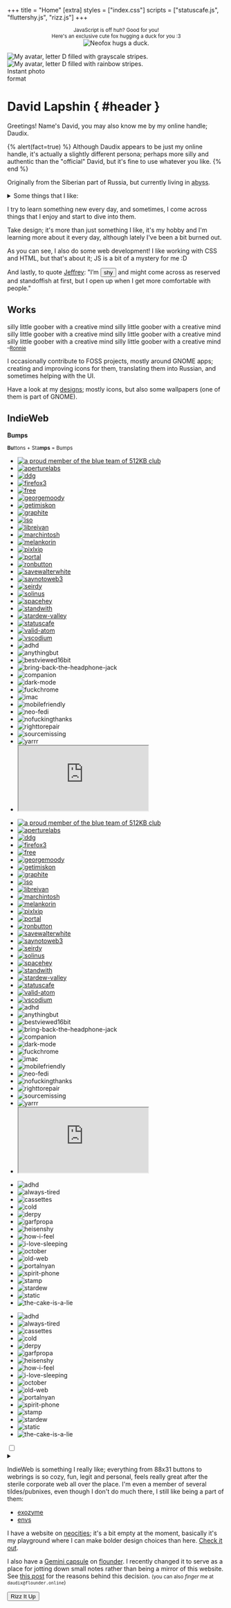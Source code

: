 +++
title = "Home"
[extra]
styles = ["index.css"]
scripts = ["statuscafe.js", "fluttershy.js", "rizz.js"]
+++

<noscript>
	<p style="text-align: center;">
		<small>JavaScript is off huh? Good for you!</small>
		<br />
		<small>Here's an exclusive cute fox hugging a duck for you :3</small>
		<br />
		<img id="hug" class="transparent no-hover drop-shadow" alt="Neofox hugs a duck." src="/assets/neofox-hug-duck.png" />
	</p>
</noscript>

<div id="polaroid">
  <div id="polaroid-shine"></div>
  <div id="polaroid-photo">
    <img class="full transparent no-hover" src="assets/rainbow-grayscale.svg" alt="My avatar, letter D filled with grayscale stripes." />
    <img class="full transparent no-hover" alt="My avatar, letter D filled with rainbow stripes." src="assets/rainbow.svg" />
  </div>
  <span id="polaroid-title">Instant photo<br />format</span>
  <span id="statuscafe-content"></span>
  <a id="statuscafe-link" href="https://status.cafe/users/daudix">
    <span id="statuscafe-time-ago"></span>
    <span id="statuscafe-face"></span>
  </a>
</div>

<div id="header-container">

# David Lapshin { #header }
</div>

Greetings! Name's David, you may also know me by my online handle; Daudix.

{% alert(fact=true) %}
Although Daudix appears to be just my online handle, it's actually a slightly different persona; perhaps more silly and authentic than the "official" David, but it's fine to use whatever you like.
{% end %}

Originally from the Siberian part of Russia, but currently living in <abbr id="abyss" title="If you know, you know">abyss</abbr>.

<details><summary>Some things that I like:</summary>

- Purple <small>(lavender in particular)</small>
- Design
- Games:
  <ul>
    <li id="portal">
      <div id="portal-container">
        <div id="portal-blue"></div>
          <div id="portal-marquee">
            <span>Portal</span>
            <span aria-hidden="true">Portal</span>
          </div>
        <div id="portal-orange"></div>
      </div>
      <small>(all-time favorite)</small>
    </li>
    <li id="celeste">
      <div id="strawberry"></div>
      <span id="celeste-text">Celeste</span>
      <small>(such a lovely game)</small>
    </li>
    <li id="teardown">
      <div id="hammer"></div>
      <span id="teardown-text">Teardown</span>
      <small>(fun destructions)</small>
    </li>
    <li id="superliminal">
      <div id="pawn"></div>
      <span id="super">Super</span><span id="liminal">liminal</span>
      <small>(F-Stop if it wasn't scrapped)</small>
    </li>
    <li id="stardew">
      <div id="chicken"></div>
      <span id="stardew-text">Stardew Valley</span>
      <small>(was fun until sis spoiled <em>everything</em>)</small>
    </li>
    <li id="untitled">
      <div id="goose"></div>
      <span id="untitled-text">Untitled Goose</span>
      <small>(<em>honk-honk!</em> I love geese, by the way)</small>
    </li>
    <li id="stanley">
      <div id="boss"></div>
      <span id="stanley-text">The Stanley Parable&nbsp;<span id="adventure-line">Adventure Line™</span></span>
      <small>(fake feeling of choice, just like irl)</small>
    </li>
  </ul>
- Aesthetics:
  - [Cyberpunk](https://aesthetics.fandom.com/wiki/Cyberpunk)
  - [Vaporwave](https://aesthetics.fandom.com/wiki/Vaporwave)
  - [Liminal Space](https://aesthetics.fandom.com/wiki/Liminal_Space)
- Monokai Pro <small>(I know, very random, but hear me out, it got this sweet purple tint)</small>
- Photography <small>(although I don't have much opportunity to shoot anything else than a view from my window)</small>
- Small/indie web
- Minor details and references
- Retro/-futurism and vintage stuff
- Making this list look like a staircase
</details>

I try to learn something new every day, and sometimes, I come across things that I enjoy and start to dive into them.

Take design; it's more than just something I like, it's my hobby and I'm learning more about it every day, although lately I've been a bit burned out.

As you can see, I also do some web development! I like working with CSS and HTML, but that's about it; JS is a bit of a mystery for me :D

And lastly, to quote [Jeffrey](https://hyperreal.coffee/about/): "I’m <button id="shy">shy</button> and might come across as reserved and standoffish at first, but I open up when I get more comfortable with people."

## Works

<div id="window" class="drop-shadow">
  <div id="window-contents">
    <div id="rainbow-text">
      <span>silly little goober with a creative mind</span>
      <span aria-hidden="true">silly little goober with a creative mind</span>
      <span aria-hidden="true">silly little goober with a creative mind</span>
      <span aria-hidden="true">silly little goober with a creative mind</span>
      <span aria-hidden="true">silly little goober with a creative mind</span>
      <span aria-hidden="true">silly little goober with a creative mind</span>
    </div>
    <small>–<a href="https://veeronniecaw.space">Ronnie</a></small>
  </div>
</div>

I occasionally contribute to FOSS projects, mostly around GNOME apps; creating and improving icons for them, translating them into Russian, and sometimes helping with the UI.

Have a look at my [designs](@/design/index.md); mostly icons, but also some wallpapers (one of them is part of GNOME).

## IndieWeb

<aside id="bumps">
<strong class="title">Bumps</strong>

<small>**Bu**ttons + Sta**mps** = Bumps</small>

<div class="marquee-wrapper">
<div class="marquee">

- [![a proud member of the blue team of 512KB club](assets/88x31/blue-team.gif#pixels#transparent#no-hover)](https://512kb.club)
- [![aperturelabs](assets/88x31/aperturelabs.gif#pixels#transparent#no-hover)](https://www.aperturescience.com)
- [![ddg](assets/88x31/ddg.gif#pixels#transparent#no-hover)](https://duckduckgo.com)
- [![firefox3](assets/88x31/firefox3.gif#pixels#transparent#no-hover)](https://getfirefox.com)
- [![free](assets/88x31/free.gif#pixels#transparent#no-hover)](https://freeplay.floof.company)
- [![georgemoody](assets/88x31/georgemoody.gif#pixels#transparent#no-hover)](https://tilde.town/~georgemoody/)
- [![getimiskon](assets/88x31/getimiskon.gif#pixels#transparent#no-hover)](https://getimiskon.xyz)
- [![graphite](assets/88x31/graphite.gif#pixels#transparent#no-hover)](https://gra.phite.ro)
- [![iso](assets/88x31/iso.gif#pixels#transparent#no-hover)](https://www.w3.org/QA/Tips/iso-date)
- [![libreivan](assets/88x31/libreivan.gif#pixels#transparent#no-hover)](https://libreivan.com)
- [![marchintosh](assets/88x31/marchintosh.gif#pixels#transparent#no-hover)](https://libreivan.com/writing/)
- [![melankorin](assets/88x31/melankorin.gif#pixels#transparent#no-hover)](https://melankorin.net)
- [![pixlxip](assets/88x31/pixlxip.gif#pixels#transparent#no-hover)](https://xip.neocities.org)
- [![portal](assets/88x31/portal.gif#pixels#transparent#no-hover)](https://www.thinkwithportals.com)
- [![ronbutton](assets/88x31/ronbutton.gif#pixels#transparent#no-hover)](https://veeronniecaw.space)
- [![savewalterwhite](assets/88x31/savewalterwhite.gif#pixels#transparent#no-hover)](http://www.savewalterwhite.com)
- [![saynotoweb3](assets/88x31/saynotoweb3.gif#pixels#transparent#no-hover)](https://yesterweb.org/no-to-web3/)
- [![seirdy](assets/88x31/seirdy.gif#pixels#transparent#no-hover)](https://seirdy.one)
- [![solinus](assets/88x31/solinus.gif#pixels#transparent#no-hover)](https://solinus.neocities.org)
- [![spacehey](assets/88x31/spacehey.gif#pixels#transparent#no-hover)](https://spacehey.com)
- [![standwith](assets/88x31/standwith.gif#pixels#transparent#no-hover)](https://decolonizepalestine.com)
- [![stardew-valley](assets/88x31/stardew-valley.gif#pixels#transparent#no-hover)](https://www.stardewvalley.net)
- [![statuscafe](assets/88x31/statuscafe.gif#pixels#transparent#no-hover)](https://status.cafe)
- [![valid-atom](assets/88x31/valid-atom.gif#pixels#transparent#no-hover)](https://validator.w3.org/feed/)
- [![vscodium](assets/88x31/vscodium.gif#pixels#transparent#no-hover)](https://vscodium.com)
- ![adhd](assets/88x31/adhd.gif#pixels#transparent#no-hover)
- ![anythingbut](assets/88x31/anythingbut.gif#pixels#transparent#no-hover)
- ![bestviewed16bit](assets/88x31/bestviewed16bit.gif#pixels#transparent#no-hover)
- ![bring-back-the-headphone-jack](assets/88x31/bring-back-the-headphone-jack.gif#pixels#transparent#no-hover)
- ![companion](assets/88x31/companion.gif#pixels#transparent#no-hover)
- ![dark-mode](assets/88x31/dark-mode.gif#pixels#transparent#no-hover)
- ![fuckchrome](assets/88x31/fuckchrome.gif#pixels#transparent#no-hover)
- ![imac](assets/88x31/imac.gif#pixels#transparent#no-hover)
- ![mobilefriendly](assets/88x31/mobilefriendly.gif#pixels#transparent#no-hover)
- ![neo-fedi](assets/88x31/neo-fedi.gif#pixels#transparent#no-hover)
- ![nofuckingthanks](assets/88x31/nofuckingthanks.gif#pixels#transparent#no-hover)
- ![righttorepair](assets/88x31/righttorepair.gif#pixels#transparent#no-hover)
- ![sourcemissing](assets/88x31/sourcemissing.gif#pixels#transparent#no-hover)
- ![yarrr](assets/88x31/yarrr.gif#pixels#transparent#no-hover)
- <iframe id="increment" src="https://incr.easrng.net/badge?key=daudix.one" title="increment badge"></iframe>
<!-- Mirror of the above -->
- [![a proud member of the blue team of 512KB club](assets/88x31/blue-team.gif#pixels#transparent#no-hover)](https://512kb.club)
- [![aperturelabs](assets/88x31/aperturelabs.gif#pixels#transparent#no-hover)](https://www.aperturescience.com)
- [![ddg](assets/88x31/ddg.gif#pixels#transparent#no-hover)](https://duckduckgo.com)
- [![firefox3](assets/88x31/firefox3.gif#pixels#transparent#no-hover)](https://getfirefox.com)
- [![free](assets/88x31/free.gif#pixels#transparent#no-hover)](https://freeplay.floof.company)
- [![georgemoody](assets/88x31/georgemoody.gif#pixels#transparent#no-hover)](https://tilde.town/~georgemoody/)
- [![getimiskon](assets/88x31/getimiskon.gif#pixels#transparent#no-hover)](https://getimiskon.xyz)
- [![graphite](assets/88x31/graphite.gif#pixels#transparent#no-hover)](https://gra.phite.ro)
- [![iso](assets/88x31/iso.gif#pixels#transparent#no-hover)](https://www.w3.org/QA/Tips/iso-date)
- [![libreivan](assets/88x31/libreivan.gif#pixels#transparent#no-hover)](https://libreivan.com)
- [![marchintosh](assets/88x31/marchintosh.gif#pixels#transparent#no-hover)](https://libreivan.com/writing/)
- [![melankorin](assets/88x31/melankorin.gif#pixels#transparent#no-hover)](https://melankorin.net)
- [![pixlxip](assets/88x31/pixlxip.gif#pixels#transparent#no-hover)](https://xip.neocities.org)
- [![portal](assets/88x31/portal.gif#pixels#transparent#no-hover)](https://www.thinkwithportals.com)
- [![ronbutton](assets/88x31/ronbutton.gif#pixels#transparent#no-hover)](https://veeronniecaw.space)
- [![savewalterwhite](assets/88x31/savewalterwhite.gif#pixels#transparent#no-hover)](http://www.savewalterwhite.com)
- [![saynotoweb3](assets/88x31/saynotoweb3.gif#pixels#transparent#no-hover)](https://yesterweb.org/no-to-web3/)
- [![seirdy](assets/88x31/seirdy.gif#pixels#transparent#no-hover)](https://seirdy.one)
- [![solinus](assets/88x31/solinus.gif#pixels#transparent#no-hover)](https://solinus.neocities.org)
- [![spacehey](assets/88x31/spacehey.gif#pixels#transparent#no-hover)](https://spacehey.com)
- [![standwith](assets/88x31/standwith.gif#pixels#transparent#no-hover)](https://decolonizepalestine.com)
- [![stardew-valley](assets/88x31/stardew-valley.gif#pixels#transparent#no-hover)](https://www.stardewvalley.net)
- [![statuscafe](assets/88x31/statuscafe.gif#pixels#transparent#no-hover)](https://status.cafe)
- [![valid-atom](assets/88x31/valid-atom.gif#pixels#transparent#no-hover)](https://validator.w3.org/feed/)
- [![vscodium](assets/88x31/vscodium.gif#pixels#transparent#no-hover)](https://vscodium.com)
- ![adhd](assets/88x31/adhd.gif#pixels#transparent#no-hover)
- ![anythingbut](assets/88x31/anythingbut.gif#pixels#transparent#no-hover)
- ![bestviewed16bit](assets/88x31/bestviewed16bit.gif#pixels#transparent#no-hover)
- ![bring-back-the-headphone-jack](assets/88x31/bring-back-the-headphone-jack.gif#pixels#transparent#no-hover)
- ![companion](assets/88x31/companion.gif#pixels#transparent#no-hover)
- ![dark-mode](assets/88x31/dark-mode.gif#pixels#transparent#no-hover)
- ![fuckchrome](assets/88x31/fuckchrome.gif#pixels#transparent#no-hover)
- ![imac](assets/88x31/imac.gif#pixels#transparent#no-hover)
- ![mobilefriendly](assets/88x31/mobilefriendly.gif#pixels#transparent#no-hover)
- ![neo-fedi](assets/88x31/neo-fedi.gif#pixels#transparent#no-hover)
- ![nofuckingthanks](assets/88x31/nofuckingthanks.gif#pixels#transparent#no-hover)
- ![righttorepair](assets/88x31/righttorepair.gif#pixels#transparent#no-hover)
- ![sourcemissing](assets/88x31/sourcemissing.gif#pixels#transparent#no-hover)
- ![yarrr](assets/88x31/yarrr.gif#pixels#transparent#no-hover)
- <iframe id="increment" src="https://incr.easrng.net/badge?key=daudix.one" title="increment badge"></iframe>
</div>
</div>
<div class="marquee-wrapper">
<div class="marquee">

- ![adhd](assets/stamps/adhd.gif#pixels#transparent#no-hover)
- ![always-tired](assets/stamps/always-tired.gif#pixels#transparent#no-hover)
- ![cassettes](assets/stamps/cassettes.gif#pixels#transparent#no-hover)
- ![cold](assets/stamps/cold.gif#pixels#transparent#no-hover)
- ![derpy](assets/stamps/derpy.gif#pixels#transparent#no-hover)
- ![garfpropa](assets/stamps/garfpropa.gif#pixels#transparent#no-hover)
- ![heisenshy](assets/stamps/heisenshy.gif#pixels#transparent#no-hover)
- ![how-i-feel](assets/stamps/how-i-feel.gif#pixels#transparent#no-hover)
- ![i-love-sleeping](assets/stamps/i-love-sleeping.gif#pixels#transparent#no-hover)
- ![october](assets/stamps/october.gif#pixels#transparent#no-hover)
- ![old-web](assets/stamps/old-web.gif#pixels#transparent#no-hover)
- ![portalnyan](assets/stamps/portalnyan.gif#pixels#transparent#no-hover)
- ![spirit-phone](assets/stamps/spirit-phone.gif#pixels#transparent#no-hover)
- ![stamp](assets/stamps/stamp.gif#pixels#transparent#no-hover)
- ![stardew](assets/stamps/stardew.gif#pixels#transparent#no-hover)
- ![static](assets/stamps/static.gif#pixels#transparent#no-hover)
- ![the-cake-is-a-lie](assets/stamps/the-cake-is-a-lie.gif#pixels#transparent#no-hover)
<!-- Mirror of the above -->
- ![adhd](assets/stamps/adhd.gif#pixels#transparent#no-hover)
- ![always-tired](assets/stamps/always-tired.gif#pixels#transparent#no-hover)
- ![cassettes](assets/stamps/cassettes.gif#pixels#transparent#no-hover)
- ![cold](assets/stamps/cold.gif#pixels#transparent#no-hover)
- ![derpy](assets/stamps/derpy.gif#pixels#transparent#no-hover)
- ![garfpropa](assets/stamps/garfpropa.gif#pixels#transparent#no-hover)
- ![heisenshy](assets/stamps/heisenshy.gif#pixels#transparent#no-hover)
- ![how-i-feel](assets/stamps/how-i-feel.gif#pixels#transparent#no-hover)
- ![i-love-sleeping](assets/stamps/i-love-sleeping.gif#pixels#transparent#no-hover)
- ![october](assets/stamps/october.gif#pixels#transparent#no-hover)
- ![old-web](assets/stamps/old-web.gif#pixels#transparent#no-hover)
- ![portalnyan](assets/stamps/portalnyan.gif#pixels#transparent#no-hover)
- ![spirit-phone](assets/stamps/spirit-phone.gif#pixels#transparent#no-hover)
- ![stamp](assets/stamps/stamp.gif#pixels#transparent#no-hover)
- ![stardew](assets/stamps/stardew.gif#pixels#transparent#no-hover)
- ![static](assets/stamps/static.gif#pixels#transparent#no-hover)
- ![the-cake-is-a-lie](assets/stamps/the-cake-is-a-lie.gif#pixels#transparent#no-hover)
</div>
</div>
<input type="checkbox" id="bumps-expand" class="visually-hidden" name="expand" />
<label for="bumps-expand" title="Expand"><i class="icon"></i></label>
<details id="bumps-bottom-sheet">
<summary title="Link to Me"><i class="icon"></i></summary>
<div>
<div>

If you want to link back to me, use one of these buttons:

![daudix](assets/88x31/daudix.gif#pixels#transparent#no-hover)![daudix-alt](assets/88x31/daudix-alt.gif#pixels#transparent#no-hover)

{% alert(note=true) %}
It's recommended to avoid hot-linking; instead, place a copy on your own site.
{% end %}
</div>
</div>
</details>
</aside>

IndieWeb is something I really like; everything from 88x31 buttons to webrings is so cozy, fun, legit and personal, feels really great after the sterile corporate web all over the place. I'm even a member of several tildes/pubnixes, even though I don't do much there, I still like being a part of them:

- [exozyme](https://exozy.me)
- [envs](https://envs.net)

I have a website on [neocities](https://neocities.org); it's a bit empty at the moment, basically it's my playground where I can make bolder design choices than here. [Check it out](https://daudix.neocities.org).

I also have a [Gemini capsule](gemini://gmi.daudix.one) on [flounder](https://flounder.online). I recently changed it to serve as a place for jotting down small notes rather than being a mirror of this website. See [this post](@/blog/2024-07-13-repurposing-gemini-capsule/index.md) for the reasons behind this decision. <small>(you can also _finger_ me at `daudix@flounder.online`)</small>

<div id="rizz-dialog" class="dialog-buttons">
  <button id="rizz" class="inline-button">Rizz It Up</button>
  <div id="dont"></div>
</div>
